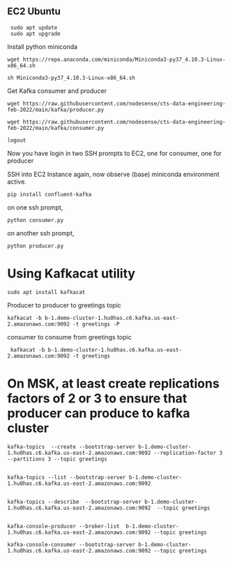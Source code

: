 ## EC2 Ubuntu 

```
 sudo apt update
 sudo apt upgrade
```

Install python miniconda

```
wget https://repo.anaconda.com/miniconda/Miniconda3-py37_4.10.3-Linux-x86_64.sh

sh Miniconda3-py37_4.10.3-Linux-x86_64.sh
```

Get Kafka consumer and producer

```
wget https://raw.githubusercontent.com/nodesense/cts-data-engineering-feb-2022/main/kafka/producer.py

wget https://raw.githubusercontent.com/nodesense/cts-data-engineering-feb-2022/main/kafka/consumer.py
```

```
logout
```

Now you have login in two SSH prompts to EC2, one for consumer, one for producer

SSH into EC2 Instance again, now observe (base) miniconda environment active.

```
pip install confluent-kafka
```

on one ssh prompt,

```
python consumer.py
```

on another ssh prompt,

```
python producer.py
```


# Using Kafkacat utility

```
sudo apt install kafkacat
```

Producer to producer to greetings topic

```
kafkacat -b b-1.demo-cluster-1.hu0has.c6.kafka.us-east-2.amazonaws.com:9092 -t greetings -P
```

consumer to consume from greetings topic
```
 kafkacat -b b-1.demo-cluster-1.hu0has.c6.kafka.us-east-2.amazonaws.com:9092 -t greetings
```



# On MSK, at least create replications factors of 2 or 3 to ensure that producer can produce to kafka cluster

```
kafka-topics  --create --bootstrap-server b-1.demo-cluster-1.hu0has.c6.kafka.us-east-2.amazonaws.com:9092 --replication-factor 3 --partitions 3 --topic greetings


kafka-topics --list --bootstrap-server b-1.demo-cluster-1.hu0has.c6.kafka.us-east-2.amazonaws.com:9092


kafka-topics --describe  --bootstrap-server b-1.demo-cluster-1.hu0has.c6.kafka.us-east-2.amazonaws.com:9092  --topic greetings


kafka-console-producer --broker-list  b-1.demo-cluster-1.hu0has.c6.kafka.us-east-2.amazonaws.com:9092 --topic greetings

kafka-console-consumer --bootstrap-server b-1.demo-cluster-1.hu0has.c6.kafka.us-east-2.amazonaws.com:9092 --topic greetings

 
```
